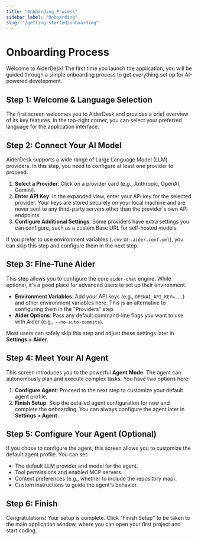 ```yaml
---
title: "Onboarding Process"
sidebar_label: "Onboarding"
slug: "/getting-started/onboarding"
---
```


# Onboarding Process

Welcome to AiderDesk! The first time you launch the application, you will be guided through a simple onboarding process to get everything set up for AI-powered development.

## Step 1: Welcome & Language Selection

The first screen welcomes you to AiderDesk and provides a brief overview of its key features. In the top-right corner, you can select your preferred language for the application interface.

## Step 2: Connect Your AI Model

AiderDesk supports a wide range of Large Language Model (LLM) providers. In this step, you need to configure at least one provider to proceed.

1.  **Select a Provider**: Click on a provider card (e.g., Anthropic, OpenAI, Gemini).
2.  **Enter API Key**: In the expanded view, enter your API key for the selected provider. Your keys are stored securely on your local machine and are never sent to any third-party servers other than the provider's own API endpoints.
3.  **Configure Additional Settings**: Some providers have extra settings you can configure, such as a custom Base URL for self-hosted models.

If you prefer to use environment variables (`.env` or `.aider.conf.yml`), you can skip this step and configure them in the next step.

## Step 3: Fine-Tune Aider

This step allows you to configure the core `aider-chat` engine. While optional, it's a good place for advanced users to set up their environment.

- **Environment Variables**: Add your API keys (e.g., `OPENAI_API_KEY=...`) and other environment variables here. This is an alternative to configuring them in the "Providers" step.
- **Aider Options**: Pass any default command-line flags you want to use with Aider (e.g., `--no-auto-commits`).

Most users can safely skip this step and adjust these settings later in **Settings > Aider**.

## Step 4: Meet Your AI Agent

This screen introduces you to the powerful **Agent Mode**. The agent can autonomously plan and execute complex tasks. You have two options here:
1.  **Configure Agent**: Proceed to the next step to customize your default agent profile.
2.  **Finish Setup**: Skip the detailed agent configuration for now and complete the onboarding. You can always configure the agent later in **Settings > Agent**.

## Step 5: Configure Your Agent (Optional)

If you chose to configure the agent, this screen allows you to customize the default agent profile. You can set:
- The default LLM provider and model for the agent.
- Tool permissions and enabled MCP servers.
- Context preferences (e.g., whether to include the repository map).
- Custom instructions to guide the agent's behavior.

## Step 6: Finish

Congratulations! Your setup is complete. Click "Finish Setup" to be taken to the main application window, where you can open your first project and start coding.
